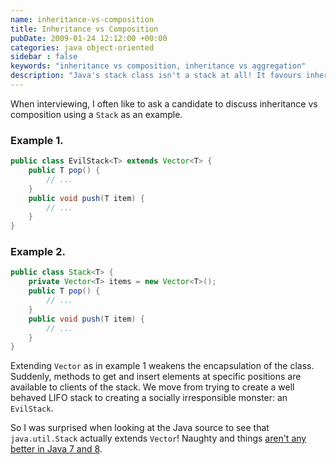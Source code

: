 ```yaml
---
name: inheritance-vs-composition
title: Inheritance vs Composition
pubDate: 2009-01-24 12:12:00 +00:00
categories: java object-oriented
sidebar : false
keywords: "inheritance vs composition, inheritance vs aggregation"
description: "Java's stack class isn't a stack at all! It favours inheritance over composition causing it to no longer be just a stack."
---
```


When interviewing, I often like to ask a candidate to discuss inheritance vs composition using a `Stack` as an example.
  

### Example 1.

``` java
public class EvilStack<T> extends Vector<T> {
    public T pop() {
        // ...
    }
    public void push(T item) {
        // ...
    }
}
```

### Example 2.

``` java
public class Stack<T> {
    private Vector<T> items = new Vector<T>();
    public T pop() {
        // ...
    }
    public void push(T item) {
        // ...
    }
}
```

  
Extending `Vector` as in example 1 weakens the encapsulation of the class. Suddenly, methods to get and insert elements at specific positions are available to clients of the stack. We move from trying to create a well behaved LIFO stack to creating a socially irresponsible monster: an `EvilStack`.

  
So I was surprised when looking at the Java source to see that `java.util.Stack` actually extends `Vector`! Naughty and things [aren't any better in Java 7 and 8](/blog/2013/01/10/stack-vs-deque).


